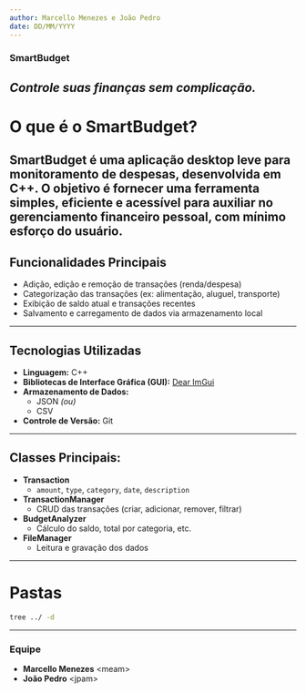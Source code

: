 ```yaml
---
author: Marcello Menezes e João Pedro
date: DD/MM/YYYY
---
```

### SmartBudget
_Controle suas finanças sem complicação._
---
# O que é o SmartBudget?

**SmartBudget** é uma aplicação desktop leve para monitoramento de despesas, desenvolvida em C++. O objetivo é fornecer uma ferramenta simples, eficiente e acessível para auxiliar no gerenciamento financeiro pessoal, com mínimo esforço do usuário.
---
## Funcionalidades Principais

- Adição, edição e remoção de transações (renda/despesa)
- Categorização das transações (ex: alimentação, aluguel, transporte)
- Exibição de saldo atual e transações recentes
- Salvamento e carregamento de dados via armazenamento local
---
## Tecnologias Utilizadas

- **Linguagem:** C++
- **Bibliotecas de Interface Gráfica (GUI):** [Dear ImGui](https://github.com/ocornut/imgui)
- **Armazenamento de Dados:**
  - JSON *(ou)*
  - CSV
- **Controle de Versão:** Git
---
## Classes Principais:
- **Transaction**
  - `amount`, `type`, `category`, `date`, `description`
- **TransactionManager**
  - CRUD das transações (criar, adicionar, remover, filtrar)
- **BudgetAnalyzer**
  - Cálculo do saldo, total por categoria, etc.
- **FileManager**
  - Leitura e gravação dos dados
---
# Pastas
```bash
tree ../ -d
````
---
### Equipe

- **Marcello Menezes** <meam<meam>>
- **João Pedro** <jpam<jpam>>
